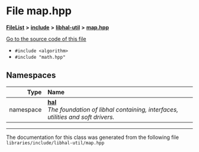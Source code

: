 

# File map.hpp



[**FileList**](files.md) **>** [**include**](dir_cba0faac6e93618a6e2539705915bd70.md) **>** [**libhal-util**](dir_5e94bd3e75b6b11eff60149e0bc5664b.md) **>** [**map.hpp**](map_8hpp.md)

[Go to the source code of this file](map_8hpp_source.md)



* `#include <algorithm>`
* `#include "math.hpp"`













## Namespaces

| Type | Name |
| ---: | :--- |
| namespace | [**hal**](namespacehal.md) <br>_The foundation of libhal containing, interfaces, utilities and soft drivers._  |





















































------------------------------
The documentation for this class was generated from the following file `libraries/include/libhal-util/map.hpp`

